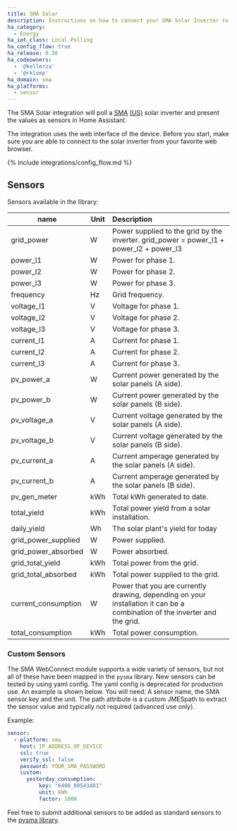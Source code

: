 ```yaml
---
title: SMA Solar
description: Instructions on how to connect your SMA Solar Inverter to Home Assistant.
ha_category:
  - Energy
ha_iot_class: Local Polling
ha_config_flow: true
ha_release: 0.36
ha_codeowners:
  - '@kellerza'
  - '@rklomp'
ha_domain: sma
ha_platforms:
  - sensor
---
```


The SMA Solar integration will poll a [SMA](http://www.sma-solar.com/) [(US)](https://www.sma-america.com/) solar inverter and present the values as sensors in Home Assistant.

The integration uses the web interface of the device. Before you start, make sure you are able to connect to the solar inverter from your favorite web browser.

{% include integrations/config_flow.md %}

## Sensors

Sensors available in the library:

| name         | Unit | Description   |
|--------------|------|:-------------------------------------------|
| grid_power   | W    | Power supplied to the grid by the inverter.  grid_power = power_l1 + power_l2 + power_l3 |
| power_l1     | W    | Power for phase 1.   |
| power_l2     | W    | Power for phase 2.   |
| power_l3     | W    | Power for phase 3.   |
| frequency    | Hz   | Grid frequency.   |
| voltage_l1   | V    | Voltage for phase 1.   |
| voltage_l2   | V    | Voltage for phase 2.   |
| voltage_l3   | V    | Voltage for phase 3.   |
| current_l1   | A    | Current for phase 1.   |
| current_l2   | A    | Current for phase 2.   |
| current_l3   | A    | Current for phase 3.   |
| pv_power_a   | W    | Current power generated by the solar panels (A side).   |
| pv_power_b   | W    | Current power generated by the solar panels (B side).    |
| pv_voltage_a | V    | Current voltage generated by the solar panels (A side).   |
| pv_voltage_b | V    | Current voltage generated by the solar panels (B side).   |
| pv_current_a | A    | Current amperage generated by the solar panels (A side).   |
| pv_current_b | A    | Current amperage generated by the solar panels (B side).   |
| pv_gen_meter | kWh  | Total kWh generated to date.   |
| total_yield  | kWh  | Total power yield from a solar installation.   |
| daily_yield  | Wh   | The solar plant's yield for today   |
| grid_power_supplied | W    | Power supplied.   |
| grid_power_absorbed | W    | Power absorbed.   |
| grid_total_yield | kWh  | Total power from the grid.   |
| grid_total_absorbed | kWh  | Total power supplied to the grid.   |
| current_consumption | W    | Power that you are currently drawing, depending on your installation it can be a combination of the inverter and the grid.   |
| total_consumption | kWh  | Total power consumption.   |

### Custom Sensors

The SMA WebConnect module supports a wide variety of sensors, but not all of these have been mapped in the `pysma` library. New sensors can be tested by using yaml config. The yaml config is deprecated for production use. An example is shown below. You will need: A sensor name, the SMA sensor key and the unit. The path attribute is a custom JMESpath to extract the sensor value and typically not required (advanced use only).

Example:

```yaml
sensor:
  - platform: sma
    host: IP_ADDRESS_OF_DEVICE
    ssl: true
    verify_ssl: false
    password: YOUR_SMA_PASSWORD
    custom:
      yesterday_consumption:
          key: "6400_00543A01"
          unit: kWh
          factor: 1000
```

Feel free to submit additional sensors to be added as standard sensors to the [pysma library](https://github.com/kellerza/pysma/blob/master/pysma/__init__.py#L100).
